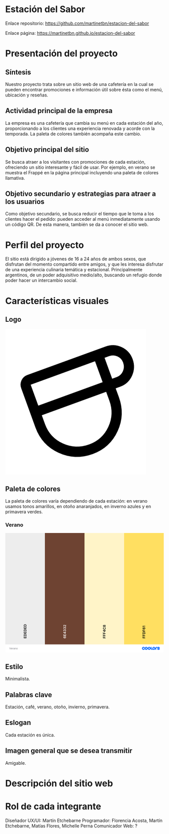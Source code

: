 # Estación del Sabor

Enlace repositorio: https://github.com/martinetbn/estacion-del-sabor

Enlace página: https://martinetbn.github.io/estacion-del-sabor

# Presentación del proyecto

## Síntesis

Nuestro proyecto trata sobre un sitio web de una cafetería en la cual se pueden encontrar promociones e información útil sobre ésta como el menú, ubicación y reseñas.

## Actividad principal de la empresa

La empresa es una cafetería que cambia su menú en cada estación del año, proporcionando a los clientes una experiencia renovada y acorde con la temporada. La paleta de colores también acompaña este cambio.

## Objetivo principal del sitio

Se busca atraer a los visitantes con promociones de cada estación, ofreciendo un sitio interesante y fácil de usar. Por ejemplo, en verano se muestra el Frappé en la página principal incluyendo una paleta de colores llamativa.

## Objetivo secundario y estrategias para atraer a los usuarios

Como objetivo secundario,  se busca reducir el tiempo que le toma a los clientes hacer el pedido: pueden acceder al menú inmediatamente usando un código QR. De esta manera, también se da a conocer el sitio web.

# Perfil del proyecto

El sitio está dirigido a jóvenes de 16 a 24 años de ambos sexos, que disfrutan del momento compartido entre amigos, y que les interesa disfrutar de una experiencia culinaria temática y estacional. Principalmente argentinos, de un poder adquisitivo medio/alto, buscando un refugio donde poder hacer un intercambio social.

# Características visuales

## Logo

![Logo](./assets/images/logo.png)

## Paleta de colores

La paleta de colores varía dependiendo de cada estación: en verano usamos tonos amarillos, en otoño anaranjados, en inverno azules y en primavera verdes.

### Verano

![Paleta de colores para el verano](./assets/images/colors/Verano.png)

## Estilo

Minimalista.

## Palabras clave

Estación, café, verano, otoño, invierno, primavera.

## Eslogan

Cada estación es única.

## Imagen general que se desea transmitir

Amigable.

# Descripción del sitio web

# Rol de cada integrante

Diseñador UX/UI: Martín Etchebarne
Programador: Florencia Acosta, Martín Etchebarne, Matías Flores, Michelle Perna
Comunicador Web: ?
